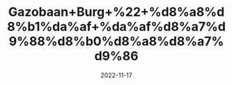 ---
title: 'Gazobaan+Burg+%22+%d8%a8%d8%b1%da%af+%da%af%d8%a7%d9%88%d8%b0%d8%a8%d8%a7%d9%86'
date: '2022-11-17' 
metatag: '' 
inventory: '0' 
draft: false 
# meta description 
shortDescripton: 'Dry+Borage+Leaves+%22+Borage+flower+and+leaves+are+used+for+fever%2c+cough%2c+and+depression.+Borage+is+also+used+for+a+hormone+problem+called+adrenal+insufficiency%2c+for+%22blood+purification%2c%22+to+increase+urine+flow%2c+to+prevent+inflammation+of+the+lungs%2c+as+a+sedative%2c+and+to+promote+sweating.'
description: 'Herbs+%d8%ac%da%91%db%8c+%d8%a8%d9%88%d9%b9%db%8c'
longdescription: ''
tags: ''
brand: ''
subCategory: ''
sellCount: '0'
featured: True
# product Price
price: '50.0'
# Product Short Description
shortDescription: 'Dry+Borage+Leaves+%22+Borage+flower+and+leaves+are+used+for+fever%2c+cough%2c+and+depression.+Borage+is+also+used+for+a+hormone+problem+called+adrenal+insufficiency%2c+for+%22blood+purification%2c%22+to+increase+urine+flow%2c+to+prevent+inflammation+of+the+lungs%2c+as+a+sedative%2c+and+to+promote+sweating.'
productID: '56CE8386-3126-ED11-9968-005056B3A416'
type: 'products'
category: 'Herbs+%d8%ac%da%91%db%8c+%d8%a8%d9%88%d9%b9%db%8c' 
thumnailproduct: 'https://eraconnect.blob.core.windows.net/product-images/aminsaddiquidawakhana/56CE8386-3126-ED11-9968-005056B3A416.webp' 
images:
  - image: 'https://eraconnect.blob.core.windows.net/product-images/aminsaddiquidawakhana/56CE8386-3126-ED11-9968-005056B3A416.webp'  
Variants:
---